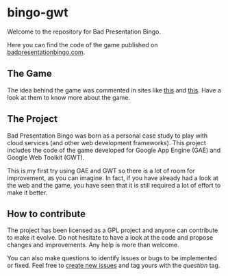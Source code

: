 bingo-gwt
=========

Welcome to the repository for Bad Presentation Bingo. 

Here you can find the code of the game published on [badpresentationbingo.com](http://badpresentationbingo.com).

The Game
--------

The idea behind the game was commented in sites like [this](http://myresearchrants.wordpress.com/2013/03/08/bingo-game-to-play-during-bad-presentations) and [this](http://www.idea.org/blog/2011/02/28/bad-presentation-bingo-24-things-to-avoid-when-talking-to-public). Have a look at them to know more about the game.

The Project
-----------

Bad Presentation Bingo was born as a personal case study to play with cloud services (and other web development frameworks). This project includes the code of the game developed for Google App Engine (GAE) and Google Web Toolkit (GWT). 

This is my first try using GAE and GWT so there is a lot of room for improvement, as you can imagine. In fact, if you have already had a look at the web and the game, you have seen that it is still required a lot of effort to make it better. 

How to contribute
-----------------

The project has been licensed as a GPL project and anyone can contribute to make it evolve. Do not hesitate to have a look at the code and propose changes and improvements. Any help is more than welcome.

You can also make questions to identify issues or bugs to be implemented or fixed. Feel free to [create new issues](https://github.com/jlcanovas/bingo-gwt/issues/new) and tag yours with the _question_ tag. 


